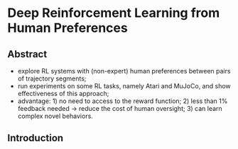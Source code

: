 # Deep Reinforcement Learning from Human Preferences

## Abstract

- explore RL systems with (non-expert) human preferences between pairs of trajectory segments;
- run experiments on some RL tasks, namely Atari and MuJoCo, and show effectiveness of this approach;
- advantage: 1) no need to access to the reward function; 2) less than 1% feedback needed -> reduce the cost of human oversight; 3) can learn complex novel behaviors.

## Introduction

